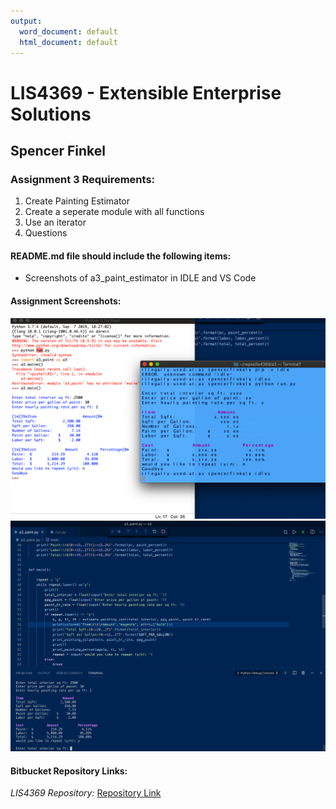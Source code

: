 ```yaml
---
output:
  word_document: default
  html_document: default
---
```


# LIS4369 - Extensible Enterprise Solutions 

## Spencer Finkel

### **Assignment 3 Requirements:** 
1. Create Painting Estimator
2. Create a seperate module with all functions
3. Use an iterator
4. Questions

#### README.md file should include the following items:
* Screenshots of a3_paint_estimator in IDLE and VS Code




#### Assignment Screenshots:

![Screenshot of a3_paint_estimator running IDLE](png/a3_idle.png "a1 IDLE")
![Screenshot of a3_paint_estimator running VScode](png/a3_vscode.png "a1 VScode")



#### Bitbucket Repository Links:

*LIS4369 Repository:*
[Repository Link](https://bitbucket.org/stolidMiscellanea/lis4369/src/master/)